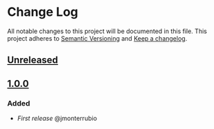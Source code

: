# Change Log
All notable changes to this project will be documented in this file.
This project adheres to [Semantic Versioning](http://semver.org/) and [Keep a changelog](https://github.com/olivierlacan/keep-a-changelog).

## [Unreleased](https://github.com/idealista/nodejs-role/tree/develop)


## [1.0.0](https://github.com/idealista/nodejs-role/tree/1.0.0)
### Added
- *First release* @jmonterrubio
